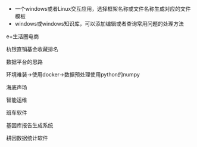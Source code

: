 - 一个windows或者Linux交互应用，选择框架名称或文件名称生成对应的文件模板
- windows或windows知识库，可以添加编辑或者查询常用问题的处理方法









e+生活圈电商

杭银直销基金收藏排名

数据平台的思路

环境难装->使用docker->数据预处理使用python的numpy

海底声场

智能运维

班车软件

基因库报告生成系统

耕因数据统计软件

